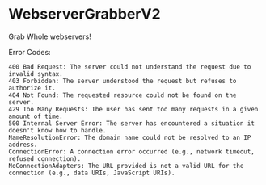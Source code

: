 # WebserverGrabberV2
Grab Whole webservers!

Error Codes:

    400 Bad Request: The server could not understand the request due to invalid syntax.
    403 Forbidden: The server understood the request but refuses to authorize it.
    404 Not Found: The requested resource could not be found on the server.
    429 Too Many Requests: The user has sent too many requests in a given amount of time.
    500 Internal Server Error: The server has encountered a situation it doesn't know how to handle.
    NameResolutionError: The domain name could not be resolved to an IP address.
    ConnectionError: A connection error occurred (e.g., network timeout, refused connection).
    NoConnectionAdapters: The URL provided is not a valid URL for the connection (e.g., data URIs, JavaScript URIs).

